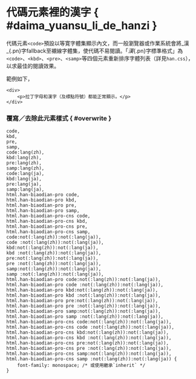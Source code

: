 
代碼元素裡的漢字 { #daima_yuansu_li_de_hanzi }
===

代碼元素`<code>`預設以等寛字體集顯示內文，而一般瀏覽器或作業系統會將_漢_{.pn}字fallback至襯線字體集，使代碼不易閱讀。「_漢_{.pn}字標準格式」為`<code>`、`<kbd>`、`<pre>`、`<samp>`等四個元素重新排序字體列表（詳見`han.css`），以求最佳的閱讀效果。

範例如下，


	<div>
		<p>拉丁字母和漢字（及標點符號）都能正常顯示。</p>
	</div>



### 覆寫／去除此元素樣式 { #overwrite }

	code,
	kbd,
	pre,
	samp,
	code:lang(zh),
	kbd:lang(zh),
	pre:lang(zh),
	samp:lang(zh),
	code:lang(ja),
	kbd:lang(ja),
	pre:lang(ja),
	samp:lang(ja),
	html.han-biaodian-pro code,
	html.han-biaodian-pro kbd,
	html.han-biaodian-pro pre,
	html.han-biaodian-pro samp,
	html.han-biaodian-pro-cns code,
	html.han-biaodian-pro-cns kbd,
	html.han-biaodian-pro-cns pre,
	html.han-biaodian-pro-cns samp,
	code:not(:lang(zh)):not(:lang(ja)),
	code :not(:lang(zh)):not(:lang(ja)),
	kbd:not(:lang(zh)):not(:lang(ja)),
	kbd :not(:lang(zh)):not(:lang(ja)),
	pre:not(:lang(zh)):not(:lang(ja)),
	pre :not(:lang(zh)):not(:lang(ja)),
	samp:not(:lang(zh)):not(:lang(ja)),
	samp :not(:lang(zh)):not(:lang(ja)),
	html.han-biaodian-pro code:not(:lang(zh)):not(:lang(ja)),
	html.han-biaodian-pro code :not(:lang(zh)):not(:lang(ja)),
	html.han-biaodian-pro kbd:not(:lang(zh)):not(:lang(ja)),
	html.han-biaodian-pro kbd :not(:lang(zh)):not(:lang(ja)),
	html.han-biaodian-pro pre:not(:lang(zh)):not(:lang(ja)),
	html.han-biaodian-pro pre :not(:lang(zh)):not(:lang(ja)),
	html.han-biaodian-pro samp:not(:lang(zh)):not(:lang(ja)),
	html.han-biaodian-pro samp :not(:lang(zh)):not(:lang(ja)),
	html.han-biaodian-pro-cns code:not(:lang(zh)):not(:lang(ja)),
	html.han-biaodian-pro-cns code :not(:lang(zh)):not(:lang(ja)),
	html.han-biaodian-pro-cns kbd:not(:lang(zh)):not(:lang(ja)),
	html.han-biaodian-pro-cns kbd :not(:lang(zh)):not(:lang(ja)),
	html.han-biaodian-pro-cns pre:not(:lang(zh)):not(:lang(ja)),
	html.han-biaodian-pro-cns pre :not(:lang(zh)):not(:lang(ja)),
	html.han-biaodian-pro-cns samp:not(:lang(zh)):not(:lang(ja)),
	html.han-biaodian-pro-cns samp :not(:lang(zh)):not(:lang(ja)) {
	    font-family: monospace; /* 或使用繼承`inherit` */
	}




